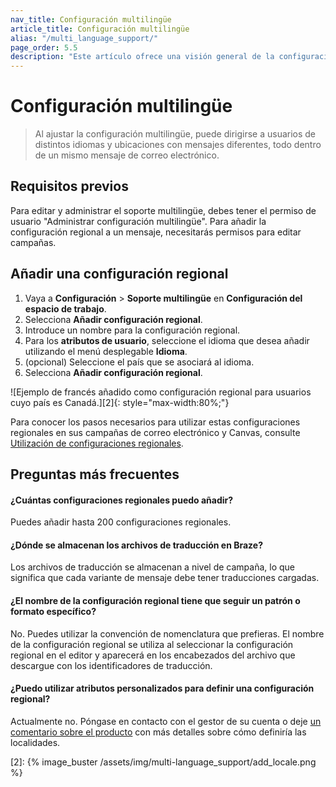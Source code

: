 ```yaml
---
nav_title: Configuración multilingüe
article_title: Configuración multilingüe
alias: "/multi_language_support/"
page_order: 5.5
description: "Este artículo ofrece una visión general de la configuración multilingüe en el panel de control de Braze y cómo utilizar las configuraciones regionales en la mensajería."
---
```


# Configuración multilingüe

> Al ajustar la configuración multilingüe, puede dirigirse a usuarios de distintos idiomas y ubicaciones con mensajes diferentes, todo dentro de un mismo mensaje de correo electrónico.

## Requisitos previos

Para editar y administrar el soporte multilingüe, debes tener el permiso de usuario "Administrar configuración multilingüe". Para añadir la configuración regional a un mensaje, necesitarás permisos para editar campañas.

## Añadir una configuración regional

1. Vaya a **Configuración** > **Soporte multilingüe** en **Configuración del espacio de trabajo**.
2. Selecciona **Añadir configuración regional**.
3. Introduce un nombre para la configuración regional.
4. Para los **atributos de usuario**, seleccione el idioma que desea añadir utilizando el menú desplegable **Idioma**.
5. (opcional) Seleccione el país que se asociará al idioma.
6. Selecciona **Añadir configuración regional**. 

![Ejemplo de francés añadido como configuración regional para usuarios cuyo país es Canadá.][2]{: style="max-width:80%;"}

Para conocer los pasos necesarios para utilizar estas configuraciones regionales en sus campañas de correo electrónico y Canvas, consulte [Utilización de configuraciones regionales]({{site.baseurl}}/user_guide/message_building_by_channel/email/using_locales/).

## Preguntas más frecuentes

#### ¿Cuántas configuraciones regionales puedo añadir?
Puedes añadir hasta 200 configuraciones regionales.

#### ¿Dónde se almacenan los archivos de traducción en Braze?
Los archivos de traducción se almacenan a nivel de campaña, lo que significa que cada variante de mensaje debe tener traducciones cargadas.

#### ¿El nombre de la configuración regional tiene que seguir un patrón o formato específico?
No. Puedes utilizar la convención de nomenclatura que prefieras. El nombre de la configuración regional se utiliza al seleccionar la configuración regional en el editor y aparecerá en los encabezados del archivo que descargue con los identificadores de traducción.

#### ¿Puedo utilizar atributos personalizados para definir una configuración regional?
Actualmente no. Póngase en contacto con el gestor de su cuenta o deje [un comentario sobre el producto]({{site.baseurl}}/user_guide/administrative/access_braze/portal/) con más detalles sobre cómo definiría las localidades.

[2]: {% image_buster /assets/img/multi-language_support/add_locale.png %}
